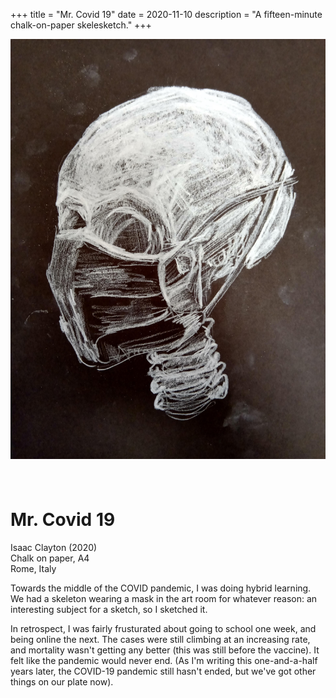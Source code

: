 +++
title = "Mr. Covid 19"
date = 2020-11-10
description = "A fifteen-minute chalk-on-paper skelesketch."
+++

<div style="width: 100%; display: flex; align-items: center">
<img style="max-height: 100vh; max-width: 100%; margin: 0; margin-left: auto; margin-right: auto; padding: 0;" src="/content/covid.jpg">
</div>

<div class="narrow">
<div class="boxed">
<h1 class="title" style="margin-top: 2vh;">Mr. Covid 19</h1>

Isaac Clayton (2020)  
Chalk on paper, A4  
Rome, Italy

</div>

Towards the middle of the COVID pandemic, I was doing hybrid learning. We had a skeleton wearing a mask in the art room for whatever reason: an interesting subject for a sketch, so I sketched it.

In retrospect, I was fairly frusturated about going to school one week, and being online the next. The cases were still climbing at an increasing rate, and mortality wasn't getting any better (this was still before the vaccine). It felt like the pandemic would never end. (As I'm writing this one-and-a-half years later, the COVID-19 pandemic still hasn't ended, but we've got other things on our plate now).
